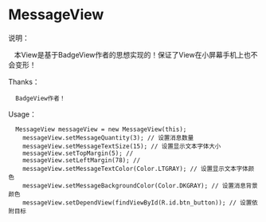 # MessageView

说明：
    
    本View是基于BadgeView作者的思想实现的！保证了View在小屏幕手机上也不会变形！
    
    
Thanks：
    
      BadgeView作者！
      
    
 Usage：
    
      MessageView messageView = new MessageView(this);
        messageView.setMessageQuantity(3); // 设置消息数量
        messageView.setMessageTextSize(15); // 设置显示文本字体大小
        messageView.setTopMargin(5); //
        messageView.setLeftMargin(78); //
        messageView.setMessageTextColor(Color.LTGRAY); // 设置显示文本字体颜色
        messageView.setMessageBackgroundColor(Color.DKGRAY); // 设置消息背景颜色
        messageView.setDependView(findViewById(R.id.btn_button)); // 设置依附目标
